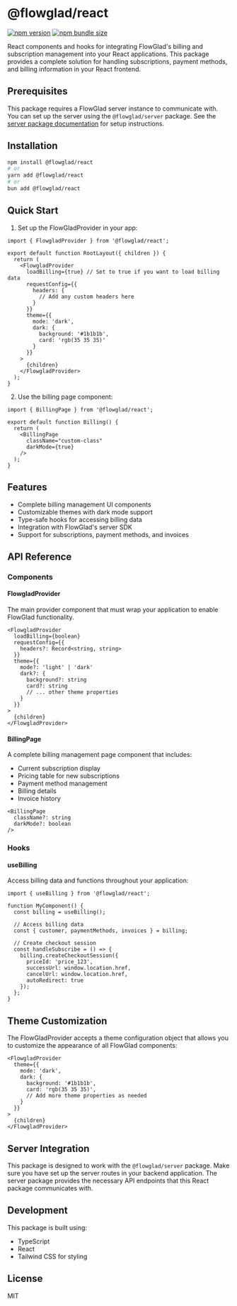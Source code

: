 # @flowglad/react

[![npm version](https://img.shields.io/npm/v/@flowglad/react.svg)](https://www.npmjs.com/package/@flowglad/react)
[![npm bundle size](https://img.shields.io/bundlephobia/min/@flowglad/react)](https://bundlephobia.com/package/@flowglad/react)

React components and hooks for integrating FlowGlad's billing and subscription management into your React applications. This package provides a complete solution for handling subscriptions, payment methods, and billing information in your React frontend.

## Prerequisites

This package requires a FlowGlad server instance to communicate with. You can set up the server using the `@flowglad/server` package. See the [server package documentation](https://www.npmjs.com/package/@flowglad/server) for setup instructions.

## Installation

```bash
npm install @flowglad/react
# or
yarn add @flowglad/react
# or
bun add @flowglad/react
```

## Quick Start

1. Set up the FlowGladProvider in your app:

```tsx
import { FlowgladProvider } from '@flowglad/react';

export default function RootLayout({ children }) {
  return (
    <FlowgladProvider
      loadBilling={true} // Set to true if you want to load billing data
      requestConfig={{
        headers: {
          // Add any custom headers here
        }
      }}
      theme={{
        mode: 'dark',
        dark: {
          background: '#1b1b1b',
          card: 'rgb(35 35 35)'
        }
      }}
    >
      {children}
    </FlowgladProvider>
  );
}
```

2. Use the billing page component:

```tsx
import { BillingPage } from '@flowglad/react';

export default function Billing() {
  return (
    <BillingPage 
      className="custom-class" 
      darkMode={true}
    />
  );
}
```

## Features

- Complete billing management UI components
- Customizable themes with dark mode support
- Type-safe hooks for accessing billing data
- Integration with FlowGlad's server SDK
- Support for subscriptions, payment methods, and invoices

## API Reference

### Components

#### FlowgladProvider

The main provider component that must wrap your application to enable FlowGlad functionality.

```tsx
<FlowgladProvider
  loadBilling={boolean}
  requestConfig={{
    headers?: Record<string, string>
  }}
  theme={{
    mode?: 'light' | 'dark'
    dark?: {
      background?: string
      card?: string
      // ... other theme properties
    }
  }}
>
  {children}
</FlowgladProvider>
```

#### BillingPage

A complete billing management page component that includes:
- Current subscription display
- Pricing table for new subscriptions
- Payment method management
- Billing details
- Invoice history

```tsx
<BillingPage
  className?: string
  darkMode?: boolean
/>
```

### Hooks

#### useBilling

Access billing data and functions throughout your application:

```tsx
import { useBilling } from '@flowglad/react';

function MyComponent() {
  const billing = useBilling();
  
  // Access billing data
  const { customer, paymentMethods, invoices } = billing;
  
  // Create checkout session
  const handleSubscribe = () => {
    billing.createCheckoutSession({
      priceId: 'price_123',
      successUrl: window.location.href,
      cancelUrl: window.location.href,
      autoRedirect: true
    });
  };
}
```

## Theme Customization

The FlowGladProvider accepts a theme configuration object that allows you to customize the appearance of all FlowGlad components:

```tsx
<FlowgladProvider
  theme={{
    mode: 'dark',
    dark: {
      background: '#1b1b1b',
      card: 'rgb(35 35 35)',
      // Add more theme properties as needed
    }
  }}
>
  {children}
</FlowgladProvider>
```

## Server Integration

This package is designed to work with the `@flowglad/server` package. Make sure you have set up the server routes in your backend application. The server package provides the necessary API endpoints that this React package communicates with.

## Development

This package is built using:
- TypeScript
- React
- Tailwind CSS for styling

## License

MIT
